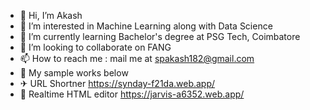- 👋 Hi, I’m Akash
- 👀 I’m interested in Machine Learning along with Data Science
- 🌱 I’m currently learning Bachelor's degree at PSG Tech, Coimbatore
- 💞️ I’m looking to collaborate on FANG 
- 📫 How to reach me : mail me at spakash182@gmail.com
- 🚀 My sample works below 
- ✈ URL Shortner https://synday-f21da.web.app/
- 🛴 Realtime HTML editor https://jarvis-a6352.web.app/

<!---
AkashSCIENTIST/AkashSCIENTIST is a ✨ special ✨ repository because its `README.md` (this file) appears on your GitHub profile.
You can click the Preview link to take a look at your changes.
--->
